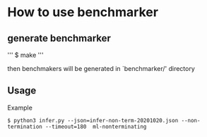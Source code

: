 # How to use benchmarker

## generate benchmarker

'''
$ make
'''

then benchmakers will be generated in `benchmarker/' directory


## Usage

Example

```
$ python3 infer.py --json=infer-non-term-20201020.json --non-termination --timeout=180  ml-nonterminating
```



